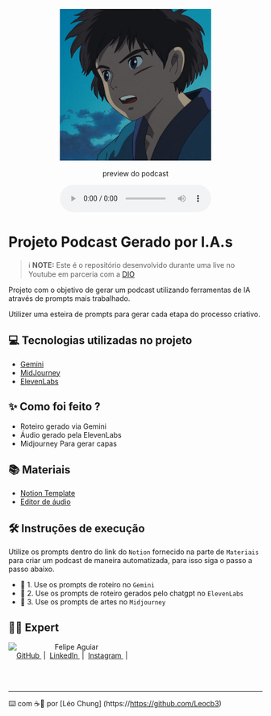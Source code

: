 <p align="center">
<img 
    src="assets/Prince Ashitaka 5.png"
    width="300"
/>
</p>

</p>

<p align="center">
    preview do podcast
</p>

<div align="center">
    <audio src="output/podcast_editado.MP3" controls title="Podcast editado"></audio>
</div>

# Projeto Podcast Gerado por I.A.s

 > ℹ️ **NOTE:** Este é o repositório desenvolvido durante uma live no Youtube em parceria com a [DIO](https://dio.me)

Projeto com o objetivo de gerar um podcast utilizando ferramentas de IA através de prompts mais trabalhado.

Utilizer uma esteira de prompts para gerar cada etapa do processo criativo.

## 💻 Tecnologias utilizadas no projeto

- [Gemini](https://gemini.google.com/) 
- [MidJourney](https://www.midjourney.com/app/)
- [ElevenLabs](https://beta.elevenlabs.io/)

## ✨ Como foi feito ?

- Roteiro gerado via Gemini
- Áudio gerado pela ElevenLabs
- Midjourney Para gerar capas

## 📚 Materiais

- [Notion Template](https://helpful-jump-17b.notion.site/PAS-Podcast-AI-Studio-210489e15d7a4a73b743bb159e45d06f?pvs=4)
- [Editor de áudio](https://www.capcut.com/editor?from_page=landing_page&__action_from=picture_V%C3%ADdeos%20profissionais%20em%20minutos,%20n%C3%A3o%20em%20horas.)

## 🛠️ Instruções de execução

Utilize os prompts dentro do link do `Notion` fornecido na parte de `Materiais` para criar um podcast de maneira automatizada, para isso siga o passo a passo abaixo.

- 🤖 1. Use os prompts de roteiro no `Gemini`
- 🤖 2. Use os prompts de roteiro gerados pelo chatgpt no `ElevenLabs`
- 🤖 3. Use os prompts de artes no `Midjourney`

## 👨‍💻 Expert

<p>
    <img 
      align=left 
      margin=10 
      width=80 
      src="https://avatars.githubusercontent.com/u/37452836?v=4"
    />
    <p>&nbsp&nbsp&nbspFelipe Aguiar<br>
    &nbsp&nbsp&nbsp
    <a 
        href="https://https://github.com/Leocb3">
        GitHub
    </a>
    &nbsp;|&nbsp;
    <a 
        href="https://www.linkedin.com/in/leonardo-chung-bezerra/">
        LinkedIn
    </a>
    &nbsp;|&nbsp;
    <a 
        href="https://www.instagram.com/leonardochungbezerra//">
        Instagram
    </a>
    &nbsp;|&nbsp;</p>
</p>
<br/><br/>
<p>

---

⌨️ com ☕🌌 por [Léo Chung] (https://https://github.com/Leocb3)
